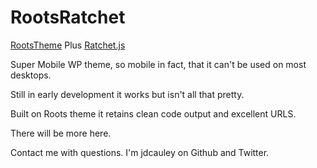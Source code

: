 RootsRatchet
============

<a href="http://rootstheme.com" target="_blank">RootsTheme</a> Plus <a href="http://maker.github.com/ratchet" target="_blank">Ratchet.js</a>

Super Mobile WP theme, so mobile in fact, that it can't be used on most desktops.

Still in early development it works but isn't all that pretty.

Built on Roots theme it retains clean code output and excellent URLS.

There will be more here.

Contact me with questions. I'm jdcauley on Github and Twitter.


